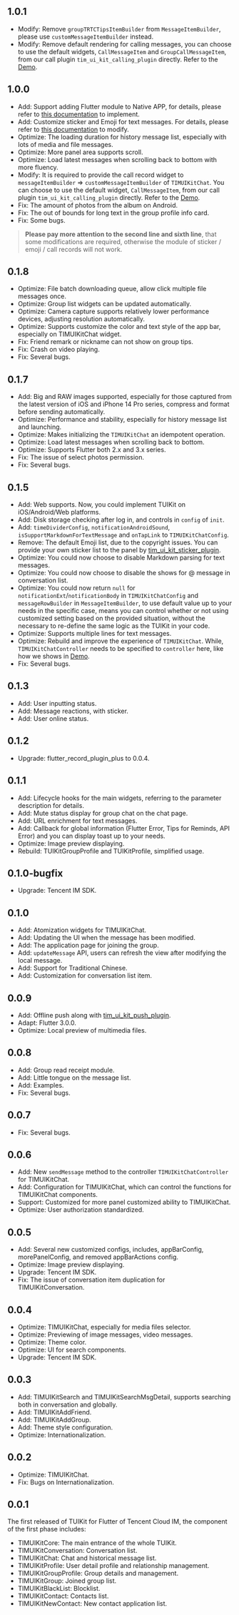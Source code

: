 ## 1.0.1

* Modify: Remove `groupTRTCTipsItemBuilder` from `MessageItemBuilder`, please use `customMessageItemBuilder` instead.
* Modify: Remove default rendering for calling messages, you can choose to use the default widgets, `CallMessageItem` and `GroupCallMessageItem`, from our call plugin `tim_ui_kit_calling_plugin` directly. Refer to the [Demo](https://github.com/TencentCloud/chat-demo-flutter/tree/main/lib/utils/custom_message/custom_message_element.dart).

## 1.0.0

* Add: Support adding Flutter module to Native APP, for details, please refer to [this documentation](https://www.tencentcloud.com/document/product/1047/51456) to implement.
* Add: Customize sticker and Emoji for text messages. For details, please refer to [this documentation](https://cloud.tencent.com/document/product/269/80882) to modify.
* Optimize: The loading duration for history message list, especially with lots of media and file messages.
* Optimize: More panel area supports scroll.
* Optimize: Load latest messages when scrolling back to bottom with more fluency.
* Modify: It is required to provide the call record widget to `messageItemBuilder` => `customMessageItemBuilder` of `TIMUIKitChat`. You can choose to use the default widget, `CallMessageItem`, from our call plugin `tim_ui_kit_calling_plugin` directly. Refer to the [Demo](https://github.com/TencentCloud/chat-demo-flutter/tree/main/lib/utils/custom_message/custom_message_element.dart).
* Fix: The amount of photos from the album on Android.
* Fix: The out of bounds for long text in the group profile info card.
* Fix: Some bugs.

> **Please pay more attention to the second line and sixth line**, that some modifications are required, otherwise the module of sticker / emoji / call records will not work.

## 0.1.8

* Optimize: File batch downloading queue, allow click multiple file messages once.
* Optimize: Group list widgets can be updated automatically.
* Optimize: Camera capture supports relatively lower performance devices, adjusting resolution automatically.
* Optimize: Supports customize the color and text style of the app bar, especially on TIMUIKitChat widget.
* Fix: Friend remark or nickname can not show on group tips.
* Fix: Crash on video playing.
* Fix: Several bugs.

## 0.1.7

* Add: Big and RAW images supported, especially for those captured from the latest version of iOS and iPhone 14 Pro series, compress and format before sending automatically.
* Optimize: Performance and stability, especially for history message list and launching.
* Optimize: Makes initializing the `TIMUIKitChat` an idempotent operation.
* Optimize: Load latest messages when scrolling back to bottom.
* Optimize: Supports Flutter both 2.x and 3.x series.
* Fix: The issue of select photos permission.
* Fix: Several bugs.

## 0.1.5

* Add: Web supports. Now, you could implement TUIKit on iOS/Android/Web platforms.
* Add: Disk storage checking after log in, and controls in `config` of `init`.
* Add: `timeDividerConfig`, `notificationAndroidSound`, `isSupportMarkdownForTextMessage` and `onTapLink` to `TIMUIKitChatConfig`.
* Remove: The default Emoji list, due to the copyright issues. You can provide your own sticker list to the panel by [tim_ui_kit_sticker_plugin](https://pub.dev/packages/tim_ui_kit_sticker_plugin).
* Optimize: You could now choose to disable Markdown parsing for text messages.
* Optimize: You could now choose to disable the shows for @ message in conversation list.
* Optimize: You could now return `null` for `notificationExt`/`notificationBody` in `TIMUIKitChatConfig` and `messageRowBuilder` in `MessageItemBuilder`, to use default value up to your needs in the specific case, means you can control whether or not using customized setting based on the provided situation, without the necessary to re-define the same logic as the TUIKit in your code.
* Optimize: Supports multiple lines for text messages.
* Optimize: Rebuild and improve the experience of `TIMUIKitChat`. While, `TIMUIKitChatController` needs to be specified to `controller` here, like how we shows in [Demo](https://github.com/TencentCloud/tc-chat-demo-flutter/lib/src/chat.dart).
* Fix: Several bugs.

## 0.1.3

* Add: User inputting status.
* Add: Message reactions, with sticker.
* Add: User online status.

## 0.1.2

* Upgrade: flutter_record_plugin_plus to 0.0.4.

## 0.1.1

* Add: Lifecycle hooks for the main widgets, referring to the parameter description for details.
* Add: Mute status display for group chat on the chat page.
* Add: URL enrichment for text messages.
* Add: Callback for global information (Flutter Error, Tips for Reminds, API Error) and you can display toast up to your needs.
* Optimize: Image preview displaying.
* Rebuild: TUIKitGroupProfile and TUIKitProfile, simplified usage.

## 0.1.0-bugfix

* Upgrade: Tencent IM SDK.

## 0.1.0

* Add: Atomization widgets for TIMUIKitChat.
* Add: Updating the UI when the message has been modified.
* Add: The application page for joining the group.
* Add: `updateMessage` API, users can refresh the view after modifying the local message.
* Add: Support for Traditional Chinese.
* Add: Customization for conversation list item.

## 0.0.9

* Add: Offline push along with [tim_ui_kit_push_plugin](https://pub.dev/packages/tim_ui_kit_push_plugin).
* Adapt: Flutter 3.0.0.
* Optimize: Local preview of multimedia files.

## 0.0.8

* Add: Group read receipt module.
* Add: Little tongue on the message list.
* Add: Examples.
* Fix: Several bugs.

## 0.0.7

* Fix: Several bugs.

## 0.0.6

* Add: New `sendMessage` method to the controller `TIMUIKitChatController` for TIMUIKitChat.
* Add: Configuration for TIMUIKitChat, which can control the functions for TIMUIKitChat components.
* Support: Customized for more panel customized ability to TIMUIKitChat.
* Optimize: User authorization standardized.

## 0.0.5

* Add: Several new customized configs, includes, appBarConfig, morePanelConfig, and removed appBarActions config.
* Optimize: Image preview displaying.
* Upgrade: Tencent IM SDK.
* Fix: The issue of conversation item duplication for TIMUIKitConversation.

## 0.0.4

* Optimize: TIMUIKitChat, especially for media files selector.
* Optimize: Previewing of image messages, video messages.
* Optimize: Theme color.
* Optimize: UI for search components.
* Upgrade: Tencent IM SDK.

## 0.0.3

* Add: TIMUIKitSearch and TIMUIKitSearchMsgDetail, supports searching both in conversation and globally.
* Add: TIMUIKitAddFriend.
* Add: TIMUIKitAddGroup.
* Add: Theme style configuration.
* Optimize: Internationalization.

## 0.0.2

* Optimize: TIMUIKitChat.
* Fix: Bugs on Internationalization.

## 0.0.1

The first released of TUIKit for Flutter of Tencent Cloud IM, the component of the first phase includes:

* TIMUIKitCore: The main entrance of the whole TUIKit.
* TIMUIKitConversation: Conversation list.
* TIMUIKitChat: Chat and historical message list.
* TIMUIKitProfile: User detail profile and relationship management.
* TIMUIKitGroupProfile: Group details and management.
* TIMUIKitGroup: Joined group list.
* TIMUIKitBlackList: Blocklist.
* TIMUIKitContact: Contacts list.
* TIMUIKitNewContact: New contact application list.